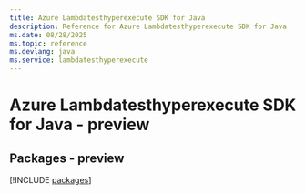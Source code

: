```yaml
---
title: Azure Lambdatesthyperexecute SDK for Java
description: Reference for Azure Lambdatesthyperexecute SDK for Java
ms.date: 08/28/2025
ms.topic: reference
ms.devlang: java
ms.service: lambdatesthyperexecute
---
```

# Azure Lambdatesthyperexecute SDK for Java - preview
## Packages - preview
[!INCLUDE [packages](lambdatesthyperexecute-index.md)]